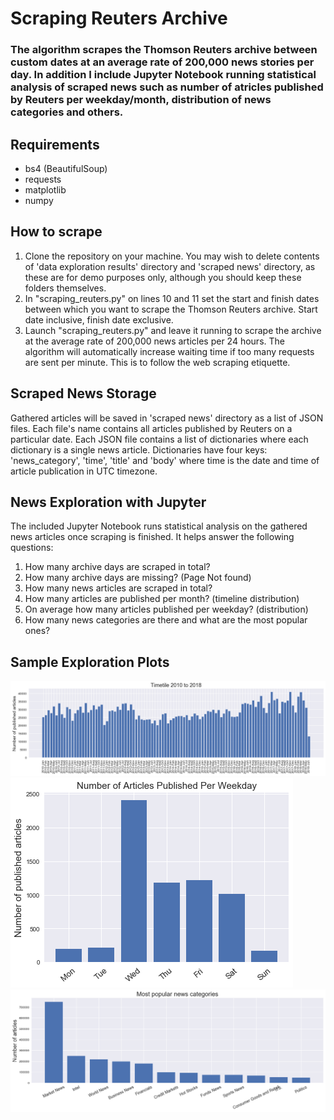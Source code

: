 # Scraping Reuters Archive

### The algorithm scrapes the Thomson Reuters archive between custom dates at an average rate of 200,000 news stories per day. In addition I include Jupyter Notebook running statistical analysis of scraped news such as number of atricles published by Reuters per weekday/month, distribution of news categories and others.

## Requirements
- bs4 (BeautifulSoup)
- requests
- matplotlib
- numpy
 
## How to scrape
1. Clone the repository on your machine. You may wish to delete contents of 'data exploration results' directory and 'scraped news' directory, as these are for demo purposes only, although you should keep these folders themselves.
2. In "scraping_reuters.py" on lines 10 and 11 set the start and finish dates between which you want to scrape the Thomson Reuters archive. Start date inclusive, finish date exclusive.
3. Launch "scraping_reuters.py" and leave it running to scrape the archive at the average rate of 200,000 news articles per 24 hours. The algorithm will automatically increase waiting time if too many requests are sent per minute. This is to follow the web scraping etiquette.

## Scraped News Storage
Gathered articles will be saved in 'scraped news' directory as a list of JSON files. Each file's name contains all articles published by Reuters on a particular date. Each JSON file contains a list of dictionaries where each dictionary is a single news article. Dictionaries have four keys: 'news_category', 'time', 'title' and 'body' where time is the date and time of article publication in UTC timezone.

## News Exploration with Jupyter
The included Jupyter Notebook runs statistical analysis on the gathered news articles once scraping is finished. It helps answer the following questions: 
1. How many archive days are scraped in total? 
2. How many archive days are missing? (Page Not found) 
3. How many news articles are scraped in total? 
4. How many articles are published per month? (timeline distribution) 
5. On average how many articles published per weekday? (distribution)
6. How many news categories are there and what are the most popular ones?

## Sample Exploration Plots
<img src="data exploration results/Monthly Timeline.png" />

<img src="data exploration results/Weekday Distribution.png" />

<img src="data exploration results/Most Popular News Categories.png" />
